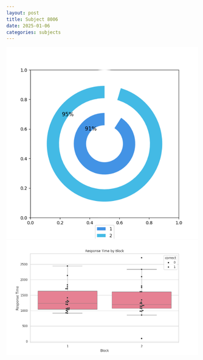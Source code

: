 ```yaml
---
layout: post
title: Subject 8006
date: 2025-01-06
categories: subjects
---
```


![](data/8006/run-12/8006__acc_test.png)
![](data/8006/run-12/8006_rt.png)
